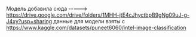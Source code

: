  Модель добавила сюда -----> https://drive.google.com/drive/folders/1MHH-jtE4cJhyctbpB9gNg09uJ-g-J4xy?usp=sharing
 данные для модели взяты с https://www.kaggle.com/datasets/puneet6060/intel-image-classification
